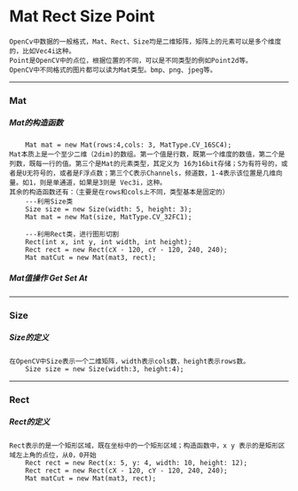 # Mat Rect Size Point
    OpenCv中数据的一般格式，Mat、Rect、Size均是二维矩阵，矩阵上的元素可以是多个维度的，比如Vec4i这种。
    Point是OpenCV中的点位，根据位置的不同，可以是不同类型的例如Point2d等。
    OpenCV中不同格式的图片都可以读为Mat类型。bmp、png、jpeg等。
---
### Mat
##### Mat的构造函数
        Mat mat = new Mat(rows:4,cols: 3, MatType.CV_16SC4);
    Mat本质上是一个至少二维（2dim)的数组。第一个值是行数，既第一个维度的数值，第二个是列数，既每一行的值。第三个是Mat的元素类型，其定义为 16为16bit存储；S为有符号的，或者是U无符号的，或者是F浮点数；第三个C表示Channels，频道数，1-4表示该位置是几维向量。如1，则是单通道，如果是3则是 Vec3i，这种。
    其余的构造函数还有：（主要是在rows和cols上不同，类型基本是固定的）
        ---利用Size类
        Size size = new Size(width: 5, height: 3);
        Mat mat = new Mat(size, MatType.CV_32FC1);

        ---利用Rect类，进行图形切割
        Rect(int x, int y, int width, int height);
        Rect rect = new Rect(cX - 120, cY - 120, 240, 240);
        Mat matCut = new Mat(mat3, rect);
##### Mat值操作 Get Set At

---
### Size
##### Size的定义
    在OpenCV中Size表示一个二维矩阵，width表示cols数，height表示rows数。
        Size size = new Size(width:3, height:4);

---
### Rect
##### Rect的定义
    Rect表示的是一个矩形区域，既在坐标中的一个矩形区域；构造函数中，x y 表示的是矩形区域左上角的点位，从0，0开始
        Rect rect = new Rect(x: 5, y: 4, width: 10, height: 12);
        Rect rect = new Rect(cX - 120, cY - 120, 240, 240);
        Mat matCut = new Mat(mat3, rect);
